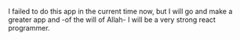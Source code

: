 I failed to do this app in the current time now, but I will go and make a greater app and -of the will of Allah- I will be a very strong react programmer.
